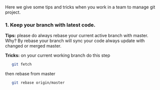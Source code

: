 Here we give some tips and tricks when you work in a team to manage git project.

### 1. Keep your branch with latest code.
**Tips:** please do always rebase your current active branch with master. 
Why? By rebase your branch will sync your code always update with changed or merged master.

**Tricks:** on your current working branch do this step

```bash
   git fetch
```
then rebase from master
```bash
   git rebase origin/master
```




